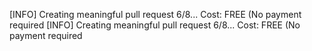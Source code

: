 [INFO] Creating meaningful pull request 6/8...
Cost: FREE (No payment required
[INFO] Creating meaningful pull request 6/8...
Cost: FREE (No payment required
